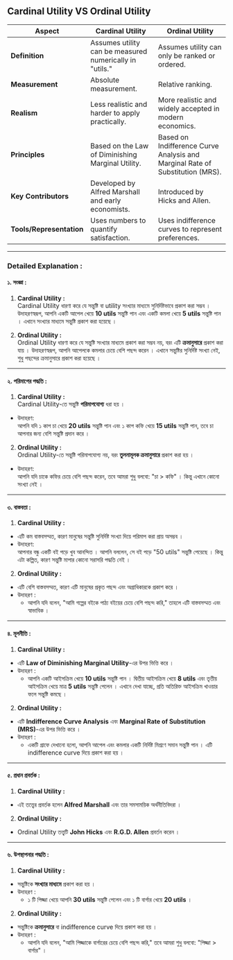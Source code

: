 ## Cardinal Utility VS Ordinal Utility

| **Aspect**              | **Cardinal Utility**                                      | **Ordinal Utility**                                      |
|--------------------------|----------------------------------------------------------|---------------------------------------------------------|
| **Definition**           | Assumes utility can be measured numerically in "utils."  | Assumes utility can only be ranked or ordered.          |
| **Measurement**          | Absolute measurement.          | Relative ranking.         |
| **Realism**              | Less realistic and harder to apply practically.          | More realistic and widely accepted in modern economics. |
| **Principles**           | Based on the Law of Diminishing Marginal Utility.         | Based on Indifference Curve Analysis and Marginal Rate of Substitution (MRS). |
| **Key Contributors**     | Developed by Alfred Marshall and early economists.       | Introduced by Hicks and Allen.                         |
| **Tools/Representation** | Uses numbers to quantify satisfaction.                   | Uses indifference curves to represent preferences.      |

---

### Detailed Explanation :

#### **১. সংজ্ঞা :**  

1. **Cardinal Utility :**  
Cardinal Utility ধারণা করে যে সন্তুষ্টি বা utility সংখ্যার মাধ্যমে সুনির্দিষ্টভাবে প্রকাশ করা সম্ভব । উদাহরণস্বরূপ, আপনি একটি আপেল খেয়ে **10 utils** সন্তুষ্টি পান এবং একটি কমলা খেয়ে **5 utils** সন্তুষ্টি পান । এখানে সংখ্যার মাধ্যমে সন্তুষ্টি প্রকাশ করা হয়েছে ।  

2. **Ordinal Utility :**  
Ordinal Utility ধারণা করে যে সন্তুষ্টি সংখ্যার মাধ্যমে প্রকাশ করা সম্ভব নয়, বরং এটি **ক্রমানুসারে** প্রকাশ করা যায় । উদাহরণস্বরূপ, আপনি আপেলকে কমলার চেয়ে বেশি পছন্দ করেন । এখানে সন্তুষ্টির সুনির্দিষ্ট সংখ্যা নেই, শুধু পছন্দের ক্রমানুসারে প্রকাশ করা হয়েছে ।  

---

#### **২. পরিমাপের পদ্ধতি :**  

1. **Cardinal Utility :**  
Cardinal Utility-তে সন্তুষ্টি **পরিমাপযোগ্য** ধরা হয় ।  
- উদাহরণ:  
  আপনি যদি ১ কাপ চা খেয়ে **20 utils** সন্তুষ্টি পান এবং ১ কাপ কফি খেয়ে **15 utils** সন্তুষ্টি পান, তবে চা আপনার জন্য বেশি সন্তুষ্টি প্রদান করে ।  

2. **Ordinal Utility :**  
Ordinal Utility-তে সন্তুষ্টি পরিমাপযোগ্য নয়, বরং **তুলনামূলক ক্রমানুসারে** প্রকাশ করা হয় ।  
- উদাহরণ:  
  আপনি যদি চাকে কফির চেয়ে বেশি পছন্দ করেন, তবে আমরা শুধু বলবো: "চা > কফি" । কিন্তু এখানে কোনো সংখ্যা নেই ।  

---

#### **৩. বাস্তবতা :**  

1. **Cardinal Utility :**  
- এটি কম বাস্তবসম্মত, কারণ মানুষের সন্তুষ্টি সুনির্দিষ্ট সংখ্যা দিয়ে পরিমাপ করা প্রায় অসম্ভব ।  
- উদাহরণ:  
  আপনার বন্ধু একটি বই পড়ে খুব আনন্দিত । আপনি বললেন, সে বই পড়ে "50 utils" সন্তুষ্টি পেয়েছে । কিন্তু এটা কল্পিত, কারণ সন্তুষ্টি মাপার কোনো সরাসরি পদ্ধতি নেই ।  

2. **Ordinal Utility :**  
- এটি বেশি বাস্তবসম্মত, কারণ এটি মানুষের প্রকৃত পছন্দ এবং অগ্রাধিকারকে প্রকাশ করে ।  
- উদাহরণ :  
  - আপনি যদি বলেন, "আমি গল্পের বইকে পাঠ্য বইয়ের চেয়ে বেশি পছন্দ করি," তাহলে এটি বাস্তবসম্মত এবং স্বাভাবিক ।  

---

#### **৪. মূলনীতি :**  

1. **Cardinal Utility :**  
- এটি **Law of Diminishing Marginal Utility**-এর উপর ভিত্তি করে ।  
- উদাহরণ :  
  - আপনি একটি আইসক্রিম খেয়ে **10 utils** সন্তুষ্টি পান । দ্বিতীয় আইসক্রিম খেয়ে **8 utils** এবং তৃতীয় আইসক্রিম খেয়ে মাত্র **5 utils** সন্তুষ্টি পেলেন । এখানে দেখা যাচ্ছে, প্রতি অতিরিক্ত আইসক্রিম খাওয়ার ফলে সন্তুষ্টি কমছে ।  

2. **Ordinal Utility :**  
- এটি **Indifference Curve Analysis** এবং **Marginal Rate of Substitution (MRS)**-এর উপর ভিত্তি করে ।  
- উদাহরণ :  
  - একটি গ্রাফে দেখানো হলো, আপনি আপেল এবং কমলার একটি নির্দিষ্ট মিশ্রণে সমান সন্তুষ্টি পান । এটি indifference curve দিয়ে প্রকাশ করা হয় ।  

---

#### **৫. প্রধান প্রবর্তক :**  

1. **Cardinal Utility :**  
- এই তত্ত্বের প্রবর্তক হলেন **Alfred Marshall** এবং তার সমসাময়িক অর্থনীতিবিদরা  ।  

2. **Ordinal Utility :**  
- Ordinal Utility তত্ত্বটি **John Hicks** এবং **R.G.D. Allen** প্রবর্তন করেন  ।  

---

#### **৬. উপস্থাপনার পদ্ধতি :**  

1. **Cardinal Utility :**  
- সন্তুষ্টিকে **সংখ্যার মাধ্যমে** প্রকাশ করা হয়  ।  
- উদাহরণ :  
  - ১ টি পিজ্জা খেয়ে আপনি **30 utils** সন্তুষ্টি পেলেন এবং ১ টি বার্গার খেয়ে **20 utils**  ।  

2. **Ordinal Utility :**  
- সন্তুষ্টিকে **ক্রমানুসারে** বা indifference curve দিয়ে প্রকাশ করা হয়  ।  
- উদাহরণ :  
  - আপনি যদি বলেন, "আমি পিজ্জাকে বার্গারের চেয়ে বেশি পছন্দ করি," তবে আমরা শুধু বলবো: "পিজ্জা > বার্গার"  ।